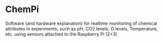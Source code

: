 # ChemPi
Software (and hardware explanation) for realtime monitoring of chemical attributes in experiments, such as pH, CO2 levels, O levels,  Temperature, etc. using sensors attached to the Raspberry Pi (2+3)
